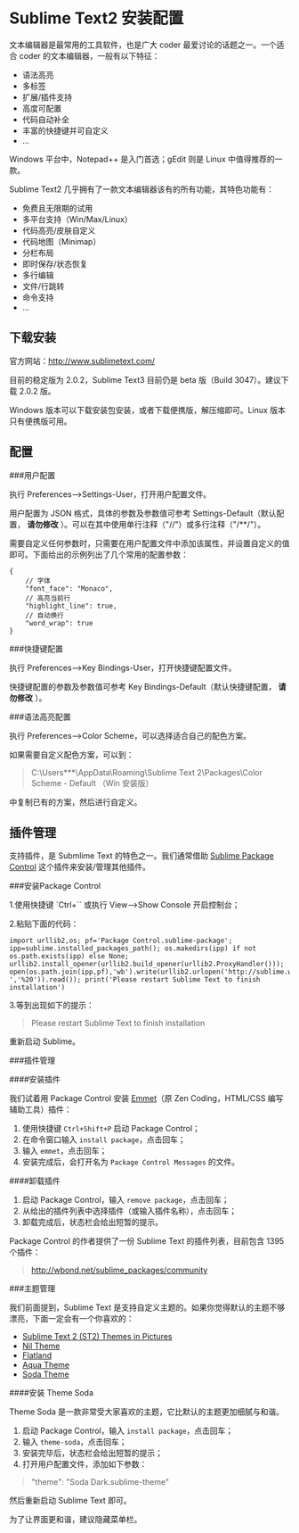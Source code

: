 Sublime Text2 安装配置
==================

文本编辑器是最常用的工具软件，也是广大 coder 最爱讨论的话题之一。一个适合 coder 的文本编辑器，一般有以下特征：

+ 语法高亮
+ 多标签
+ 扩展/插件支持
+ 高度可配置
+ 代码自动补全
+ 丰富的快捷键并可自定义
+ ...

Windows 平台中，Notepad++ 是入门首选；gEdit 则是 Linux 中值得推荐的一款。

Sublime Text2 几乎拥有了一款文本编辑器该有的所有功能，其特色功能有：

+ 免费且无限期的试用
+ 多平台支持（Win/Max/Linux）
+ 代码高亮/皮肤自定义
+ 代码地图（Minimap）
+ 分栏布局
+ 即时保存/状态恢复
+ 多行编辑
+ 文件/行跳转
+ 命令支持
+ ...

下载安装
-------

官方网站：<http://www.sublimetext.com/>

目前的稳定版为 2.0.2，Sublime Text3 目前仍是 beta 版（Build 3047）。建议下载 2.0.2 版。

Windows 版本可以下载安装包安装，或者下载便携版，解压缩即可。Linux 版本只有便携版可用。

配置
----

###用户配置

执行 Preferences-->Settings-User，打开用户配置文件。

用户配置为 JSON 格式，具体的参数及参数值可参考 Settings-Default（默认配置， __请勿修改__ ）。可以在其中使用单行注释（"//"）或多行注释（"/**/"）。

需要自定义任何参数时，只需要在用户配置文件中添加该属性，并设置自定义的值即可。下面给出的示例列出了几个常用的配置参数：

	{
		// 字体
		"font_face": "Monaco",
		// 高亮当前行
		"highlight_line": true,
		// 自动换行
		"word_wrap": true
	}

###快捷键配置

执行 Preferences-->Key Bindings-User，打开快捷键配置文件。

快捷键配置的参数及参数值可参考 Key Bindings-Default（默认快捷键配置， __请勿修改__ ）。

###语法高亮配置

执行 Preferences-->Color Scheme，可以选择适合自己的配色方案。

如果需要自定义配色方案，可以到：
>C:\Users\***\AppData\Roaming\Sublime Text 2\Packages\Color Scheme - Default （Win 安装版）

中复制已有的方案，然后进行自定义。

插件管理
-------

支持插件，是 Submlime Text 的特色之一。我们通常借助 [Sublime Package Control](http://wbond.net/sublime_packages/package_control) 这个插件来安装/管理其他插件。

###安装Package Control

1.使用快捷键 `Ctrl+`` 或执行 View-->Show Console 开启控制台；

2.粘贴下面的代码：

	import urllib2,os; pf='Package Control.sublime-package'; ipp=sublime.installed_packages_path(); os.makedirs(ipp) if not os.path.exists(ipp) else None; urllib2.install_opener(urllib2.build_opener(urllib2.ProxyHandler())); open(os.path.join(ipp,pf),'wb').write(urllib2.urlopen('http://sublime.wbond.net/'+pf.replace(' ','%20')).read()); print('Please restart Sublime Text to finish installation')

3.等到出现如下的提示：
>Please restart Sublime Text to finish installation

重新启动 Sublime。

###插件管理

####安装插件

我们试着用 Package Control 安装 [Emmet](http://emmet.io/)（原 Zen Coding，HTML/CSS 编写辅助工具）插件：

1. 使用快捷键 `Ctrl+Shift+P` 启动 Package Control；
2. 在命令窗口输入 `install package`，点击回车；
3. 输入 `emmet`，点击回车；
4. 安装完成后，会打开名为 `Package Control Messages` 的文件。

####卸载插件

1. 启动 Package Control，输入 `remove package`，点击回车；
2. 从给出的插件列表中选择插件（或输入插件名称），点击回车；
3. 卸载完成后，状态栏会给出短暂的提示。

Package Control 的作者提供了一份 Sublime Text 的插件列表，目前包含 1395 个插件：
><http://wbond.net/sublime_packages/community>

###主题管理

我们前面提到，Sublime Text 是支持自定义主题的。如果你觉得默认的主题不够漂亮，下面一定会有一个你喜欢的：

+ [Sublime Text 2 (ST2) Themes in Pictures](http://theneum.com/sublime-text-2-st2-themes-in-pictures/)
+ [Nil Theme](https://github.com/nilium/st2-nil-theme)
+ [Flatland](https://github.com/thinkpixellab/flatland)
+ [Aqua Theme](https://github.com/cafarm/aqua-theme)
+ [Soda Theme](http://buymeasoda.github.io/soda-theme/)

####安装 Theme Soda

Theme Soda 是一款非常受大家喜欢的主题，它比默认的主题更加细腻与和谐。

1. 启动 Package Control，输入 `install package`，点击回车；
2. 输入 `theme-soda`，点击回车；
3. 安装完毕后，状态栏会给出短暂的提示；
4. 打开用户配置文件，添加如下参数：

>"theme": "Soda Dark.sublime-theme"

然后重新启动 Sublime Text 即可。

为了让界面更和谐，建议隐藏菜单栏。